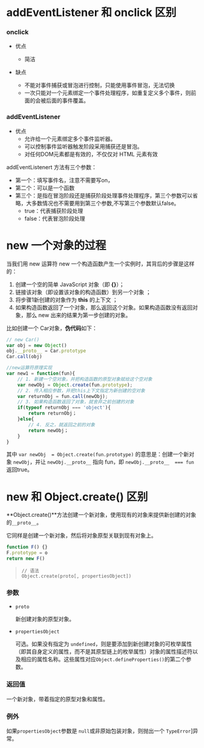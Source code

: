 # addEventListener 和 onclick 区别

### onclick

+ 优点
  + 简洁

+ 缺点
  + 不能对事件捕获或冒泡进行控制，只能使用事件冒泡，无法切换
  + 一次只能对一个元素绑定一个事件处理程序，如重复定义多个事件，则前面的会被后面的事件覆盖。

### addEventListener

+ 优点
  + 允许给一个元素绑定多个事件监听器。
  + 可以控制事件监听器触发阶段采用捕获还是冒泡。
  + 对任何DOM元素都是有效的，不仅仅对 HTML 元素有效

addEventListenert 方法有三个参数：

+ 第一个：填写事件名，注意不需要写on，
+ 第二个：可以是一个函数
+ 第三个：是指在冒泡阶段还是捕获阶段处理事件处理程序，第三个参数可以省略，大多数情况也不需要用到第三个参数,不写第三个参数默认false。
  + true：代表捕获阶段处理
  + false：代表冒泡阶段处理



# new 一个对象的过程

当我们用 new 运算符 new 一个构造函数产生一个实例时，其背后的步骤是这样的：

1. 创建一个空的简单 JavaScript 对象（即 **{}**）；
2. 链接该对象（即设置该对象的构造函数）到另一个对象 ；
3. 将步骤1新创建的对象作为 **this** 的上下文 ；
4. 如果构造函数返回了一个对象，那么返回这个对象。如果构造函数没有返回对象，那么 new 出来的结果为第一步创建的对象。

比如创建一个 Car对象，**伪代码**如下：

```js
// new Car()
var obj = new Object()
obj.__proto__ = Car.prototype
Car.call(obj)
```

```js
//new运算符原理实现
var new1 = function(fun){
    // 1. 新建一个空对象，并把构造函数的原型对象赋给这个空对象
    var newObj = Object.create(fun.prototype);
    // 2. 传入相应参数，并把this上下文指定为新创建的空对象
    var returnObj = fun.call(newObj);
    // 3. 如果构造函数返回了对象，就舍弃之前创建的对象
    if(typeof returnObj === 'object'){
        return returnObj；
    }else{
        // 4. 反之，就返回之前的对象
        return newObj；
    }
}
```

其中  `var newObj  = Object.create(fun.prototype)`  的意思是：创建一个新对象 `newObj`，并让 `newObj.__proto__`  指向 fun，即  `newObj.__proto__  === fun ` 返回true。



# new 和 Object.create() 区别

**Object.create()**方法创建一个新对象，使用现有的对象来提供新创建的对象的`__proto__`。

它同样是创建一个新对象，然后将对象原型关联到现有对象上。

```js
function F() {}
F.prototype = o
return new F()
```

> ```
> // 语法
> Object.create(proto[, propertiesObject])
> ```

### 参数

- `proto`

  新创建对象的原型对象。

- `propertiesObject`

  可选。如果没有指定为 `undefined`，则是要添加到新创建对象的可枚举属性（即其自身定义的属性，而不是其原型链上的枚举属性）对象的属性描述符以及相应的属性名称。这些属性对应`Object.defineProperties()`的第二个参数。

### 返回值

一个新对象，带着指定的原型对象和属性。

### 例外

如果`propertiesObject`参数是 `null`或非原始包装对象，则抛出一个 `TypeError`]异常。


